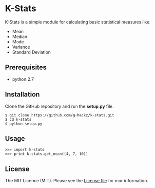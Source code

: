 # K-Stats

K-Stats is a simple module for calculating basic statistical measures like:

* Mean
* Median
* Mode
* Variance
* Standard Deviation

## Prerequisites

* python 2.7

## Installation

Clone the GitHub repository and run the **setup.py** file.

```
$ git clone https://github.com/g-hackz/k-stats.git
$ cd k-stats
$ python setup.py
```

## Usage

```
>>> import k-stats
>>> print k-stats.get_mean([4, 7, 10])
```

## License

The MIT Licence (MIT). Please see the [License file](https://github.com/kelvingobo/k-stats.git/blob/master/LICENCE.md) for mor information.